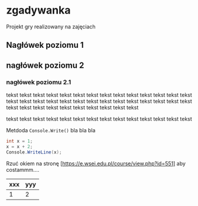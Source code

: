 # zgadywanka
Projekt gry realizowany na zajęciach 

## Nagłówek poziomu 1

## nagłówek poziomu 2

### nagłówek poziomu 2.1

tekst tekst tekst tekst tekst tekst tekst tekst tekst tekst tekst tekst tekst tekst tekst tekst tekst tekst tekst tekst tekst tekst tekst tekst tekst tekst tekst tekst tekst tekst tekst tekst tekst tekst tekst tekst tekst tekst 

tekst tekst tekst tekst tekst tekst tekst tekst tekst tekst tekst tekst tekst tekst 

Metdoda `Console.Write()` bla bla bla

```csharp
int x = 1;
x = x + 2;
Console.WriteLine(x);
```

Rzuć okiem na stronę [https://e.wsei.edu.pl/course/view.php?id=551] aby costammm....


| xxx | yyy |
|-----|-----|
|  1  |  2  |
